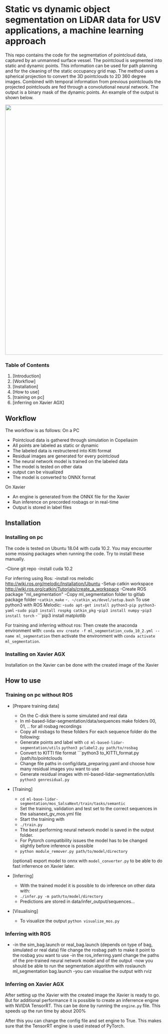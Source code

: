 # Static vs dynamic object segmentation on LiDAR data for USV applications, a machine learning approach
This repo contains the code for the segmentation of pointcloud data, captured by an unmanned surface vessel. The pointcloud is segmented into static and dynamic points. This information can be used for path planning and for the cleaning of the static occupancy grid map. The method uses a spherical projection to convert the 3D pointclouds to 2D 360 degree images. Combined with temporal information from previous pointclouds the projected pointclouds are fed through a convolutional neural network. The output is a binary mask of the dynamic points. An example of the output is shown below.

<img src="pics/MLSegResults2.gif" width="800">

### Table of Contents
1. [Introduction]
2. [Workflow]
3. [Installation]
4. [How to use]
5. [training on pc]
6. [inferring on Xavier AGX]


## Workflow
The workflow is as follows:
On a PC
- Pointcloud data is gathered through simulation in Copeliasim
- All points are labeled as static or dynamic
- The labeled data is restructered into Kitti format
- Residual images are generated for every pointcloud
- The neural network model is trained on the labeled data
- The model is tested on other data
- output can be visualized
- The model is converted to ONNX format

On Xavier
- An engine is generated from the ONNX file for the Xavier
- Run inference on precorded rosbags or in real-time
- Output is stored in label files


## Installation

### Installing on pc
The code is tested on Ubuntu 18.04 with cuda 10.2. You may encounter some missing packages when running the code. Try to install these manually.

-Clone git repo
-install cuda 10.2

For inferring using Ros:
-install ros melodic http://wiki.ros.org/melodic/Installation/Ubuntu
-Setup catkin workspace http://wiki.ros.org/catkin/Tutorials/create_a_workspace
-Create ROS package "ml_segmentation"
-Copy ml_segmentation folder to gitlab package folder
-```catkin_make```
-```. ~/catkin_ws/devel/setup.bash```
To use python3 with ROS Melodic:
-```sudo apt-get install python3-pip python3-yaml```
-```sudo pip3 install rospkg catkin_pkg```
-```pip3 install numpy```
-```pip3 install torch```
-```pip3 install matplotlib


For training and inferring without ros:
Then create the anaconda environment with: 
```conda env create -f ml_segmentation_cuda_10_2.yml --name ml_segmentation``` then activate the environment with ```conda activate ml_segmentation```.


### Installing on Xavier AGX
Installation on the Xavier can be done with the created image of the Xavier


## How to use 

### Training on pc without ROS
* [Prepare training data]
	- On the C-disk there is some simulated and real data
	- In ml-based-lidar-segmentation/data/sequences make folders 00, 01, .. for all rosbag recordings
	- Copy all rosbags to these folders
	For each sequence folder do the following:
	- Generate points and label with ```cd ml-based-lidar-segmentation/utils``` ```python3 pclabel2.py path/to/rosbag```
	- Convert to KITTI file format ```python3 to_KITTI_format.py /path/to/pointclouds
	- Change file paths in config/data_preparing.yaml and choose how many residual images you want to use
	- Generate residual images with ml-based-lidar-segmentation/utils ```python3 genresidual.py``` 
	
* [Training]

	- ```cd ml-base-lidar-segmentation/mos_SalsaNext/train/tasks/semantic```
	- Set the training, validation and test set to the correct sequences in the salsanext_gv_mos.yml file
	- Start the training with
	- ```./train.py```
	- The best performing neural network model is saved in the output folder.
	- For Pytorch compatibility issues the model has to be changed slightly before inference is possible
	- ```python module_remover.py path/to/model/directory```
	
	
	(optional) export model to onnx with ```model_converter.py``` to be able to do fast inferrence on Xavier later.
* [Inferring]
	- With the trained model it is possible to do inference on other data with:
	- ```./infer.py -m path/to/model/directory```
	- Predictions are stored in data/infer_output/sequences...

* [Visualising]

	- To visualize the output ```python visualize_mos.py```

### Inferring with ROS
 - 	-in the sim_bag.launch or real_bag.launch (depends on type of bag, simulated or real data) file change the 		 rosbag path to make it point to the rosbag you want to use
	-in the ros_inferring.yaml change the paths of the pre-trained neural network model and of the output
	-now you should be able to run the segmentation algorithm with roslaunch ml_segmentation bag.launch
	-you can visualise the output with rviz

### Inferring on Xavier AGX
After setting up the Xavier with the created image the Xavier is ready to go. But for additional performance it is possible to create an inferrence engine with NVIDIA TensorRT.
This can be done by running the ```engine.py``` file. This speeds up the run time by about 200%

After this you can change the config file and set engine to True. This makes sure that the TensorRT engine is used instead of PyTorch.
 


 

